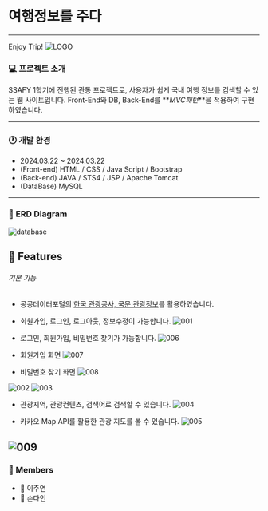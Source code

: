 # 여행정보를 주다

---

Enjoy Trip!
![LOGO](/imgs/LOGO.png)

### 💻 프로젝트 소개

SSAFY 1학기에 진행된 관통 프로젝트로, 사용자가 쉽게 국내 여행 정보를 검색할 수 있는 웹 사이트입니다.
Front-End와 DB, Back-End를 **_MVC패턴_**을 적용하여 구현하였습니다.

---

### 🕐 개발 환경

- 2024.03.22 ~ 2024.03.22
- (Front-end) HTML / CSS / Java Script / Bootstrap
- (Back-end) JAVA / STS4 / JSP / Apache Tomcat
- (DataBase) MySQL

---

### 📝 ERD Diagram

![database](/imgs/ERD_Diagram.jpg)

## 📝 Features

###### 기본 기능

- 공공데이터포털의 [한국 관광공사, 국문 관광정보](https://www.data.go.kr/data/15101578/openapi.do)를 활용하였습니다.
- 회원가입, 로그인, 로그아웃, 정보수정이 가능합니다.
  ![001](/imgs/001.jpg)

- 로그인, 회원가입, 비밀번호 찾기가 가능합니다.
  ![006](/imgs/006.jpg)

- 회원가입 화면
  ![007](/imgs/007.jpg)

- 비밀번호 찾기 화면
  ![008](/imgs/008.jpg)

![002](/imgs/002.jpg)
![003](/imgs/003.jpg)

- 관광지역, 관광컨텐츠, 검색어로 검색할 수 있습니다.
  ![004](/imgs/004.jpg)

- 카카오 Map API를 활용한 관광 지도를 볼 수 있습니다.
  ![005](/imgs/005.jpg)

## ![009](/imgs/009.jpg)

### 🏃 Members

- 👨 이주연
- 👩 손다인
